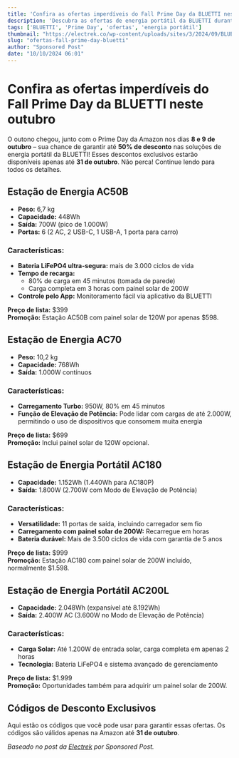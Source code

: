 ```yaml
---
title: 'Confira as ofertas imperdíveis do Fall Prime Day da BLUETTI neste outubro'
description: 'Descubra as ofertas de energia portátil da BLUETTI durante o Fall Prime Day, com até 50% de desconto em várias estações de energia. Não perca!'
tags: ['BLUETTI', 'Prime Day', 'ofertas', 'energia portátil']
thumbnail: "https://electrek.co/wp-content/uploads/sites/3/2024/09/BLUETTI-3840x1600_6_1_0735f3a7-8900-428f-bd01-43cebf76f50b_2560x.jpg?quality=82&strip=all&w=1600"
slug: "ofertas-fall-prime-day-bluetti"
author: "Sponsored Post"
date: "10/10/2024 06:01"
---
```


# Confira as ofertas imperdíveis do Fall Prime Day da BLUETTI neste outubro

O outono chegou, junto com o Prime Day da Amazon nos dias **8 e 9 de outubro** – sua chance de garantir até **50% de desconto** nas soluções de energia portátil da BLUETTI! Esses descontos exclusivos estarão disponíveis apenas até **31 de outubro**. Não perca! Continue lendo para todos os detalhes.

## Estação de Energia AC50B
- **Peso:** 6,7 kg  
- **Capacidade:** 448Wh  
- **Saída:** 700W (pico de 1.000W)  
- **Portas:** 6 (2 AC, 2 USB-C, 1 USB-A, 1 porta para carro)  

### Características:
- **Bateria LiFePO4 ultra-segura:** mais de 3.000 ciclos de vida  
- **Tempo de recarga:**
  - 80% de carga em 45 minutos (tomada de parede)
  - Carga completa em 3 horas com painel solar de 200W
- **Controle pelo App:** Monitoramento fácil via aplicativo da BLUETTI

**Preço de lista:** $399  
**Promoção:** Estação AC50B com painel solar de 120W por apenas $598.

## Estação de Energia AC70
- **Peso:** 10,2 kg  
- **Capacidade:** 768Wh  
- **Saída:** 1.000W contínuos  

### Características:
- **Carregamento Turbo:** 950W, 80% em 45 minutos  
- **Função de Elevação de Potência:** Pode lidar com cargas de até 2.000W, permitindo o uso de dispositivos que consomem muita energia

**Preço de lista:** $699  
**Promoção:** Inclui painel solar de 120W opcional.

## Estação de Energia Portátil AC180
- **Capacidade:** 1.152Wh (1.440Wh para AC180P)  
- **Saída:** 1.800W (2.700W com Modo de Elevação de Potência)  

### Características:
- **Versatilidade:** 11 portas de saída, incluindo carregador sem fio  
- **Carregamento com painel solar de 200W:** Recarregue em horas  
- **Bateria durável:** Mais de 3.500 ciclos de vida com garantia de 5 anos  

**Preço de lista:** $999  
**Promoção:** Estação AC180 com painel solar de 200W incluído, normalmente $1.598.

## Estação de Energia Portátil AC200L
- **Capacidade:** 2.048Wh (expansível até 8.192Wh)  
- **Saída:** 2.400W AC (3.600W no Modo de Elevação de Potência)  

### Características:
- **Carga Solar:** Até 1.200W de entrada solar, carga completa em apenas 2 horas
- **Tecnologia:** Bateria LiFePO4 e sistema avançado de gerenciamento

**Preço de lista:** $1.999  
**Promoção:** Oportunidades também para adquirir um painel solar de 200W.

## Códigos de Desconto Exclusivos
Aqui estão os códigos que você pode usar para garantir essas ofertas. Os códigos são válidos apenas na Amazon até **31 de outubro**.

*Baseado no post da [Electrek](https://electrek.co/2024/10/09/bluetti-unmissable-fall-prime-day-deals-october/) por Sponsored Post.*
